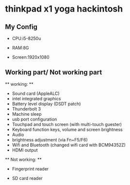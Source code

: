 # thinkpad x1 yoga hackintosh 

## My Config

* CPU:i5-8250u

* RAM:8G

* Screen:1920x1080

## Working part/ Not working part

** working: **

* Sound card (AppleALC)
* intel integrated graphics
* Battery level display (DSDT patch)
* Thunderbolt 3
* Machine sleep
* usb port configuration
* Touchpad and touch screen (with multi-touch guester)
* Keyboard function keys, volume and screen brightness 
* Audio
* brightness adjustment (via Fn+F5/F6)
* Wifi and Bluetooth (changed wifi card with BCM94352Z)
* HDMI output

** Not working: **

* Fingerprint reader

* SD card reader
